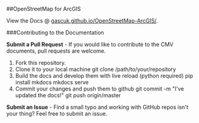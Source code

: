##OpenStreetMap for ArcGIS

View the Docs @ [gascuk.github.io/OpenStreetMap-ArcGIS/](http://gascuk.github.io/OpenStreetMap-ArcGIS).

###Contributing to the Documentation

**Submit a Pull Request** - If you would like to contribute to the CMV documents, pull requests are welcome.

1. Fork this repository.
2. Clone it to your local machine git clone /path/to/your/repository
3. Build the docs and develop them with live reload (python required)  pip install mkdocs mkdocs serve 
4. Commit your changes and push them to github  git commit -m "I've updated the docs!" git push origin/master 

**Submit an Issue** - Find a small typo and working with GitHub repos isn't your thing? Feel free to submit an issue.
